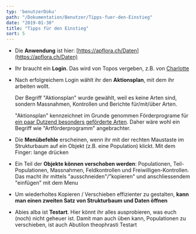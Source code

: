```yaml
---
typ: 'benutzerDoku'
path: "/Dokumentation/Benutzer/Tipps-fuer-den-Einstieg"
date: "2019-01-30"
title: "Tipps für den Einstieg"
sort: 5
---
```


* Die __Anwendung__ ist hier: [https://apflora.ch/Daten](https://apflora.ch/Daten)
* Ihr braucht ein __Login__. Das wird von Topos vergeben, z.B. von [Charlotte](mailto:salzmann@toposmm.ch)
* Nach erfolgreichem Login wählt ihr den __Aktionsplan__, mit dem ihr arbeiten wollt.

  Der Begriff "Aktionsplan" wurde gewählt, weil es keine Arten sind, sondern Massnahmen, Kontrollen und Berichte für/mit/über Arten.

  "Aktionsplan" kennzeichnet im Grunde genommen Förderprograme für [ein paar Dutzend besonders geförderte Arten](https://aln.zh.ch/internet/baudirektion/aln/de/naturschutz/artenfoerderung/ap_fl.html). Daher wäre wohl ein Begriff wie "Artförderprogramm" angebrachter.
* Die __Menübefehle__ erscheinen, wenn ihr mit der rechten Maustaste im Strukturbaum auf ein Objekt (z.B. eine Population) klickt. Mit dem Finger: lange drücken
* Ein Teil der __Objekte können verschoben werden__: Populationen, Teil-Populationen, Massnahmen, Feldkontrollen und Freiwilligen-Kontrollen. Das macht ihr mittels "ausschneiden"/"kopieren" und anschliessendem "einfügen" mit dem Menu
* Um wiederholtes Kopieren / Verschieben effizienter zu gestalten, __kann man einen zweiten Satz von Strukturbaum und Daten öffnen__
* Abies alba ist __Testart__. Hier könnt ihr alles ausprobieren, was euch (noch) nicht geheuer ist. Damit man auch üben kann, Populationen zu verschieben, ist auch Abutilon theophrasti Testart